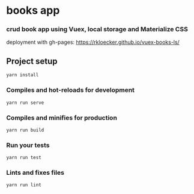 # books app

### crud book app using Vuex, local storage and Materialize CSS 

deployment with gh-pages: https://rkloecker.github.io/vuex-books-ls/

## Project setup
```
yarn install
```

### Compiles and hot-reloads for development
```
yarn run serve
```

### Compiles and minifies for production
```
yarn run build
```

### Run your tests
```
yarn run test
```

### Lints and fixes files
```
yarn run lint
```
